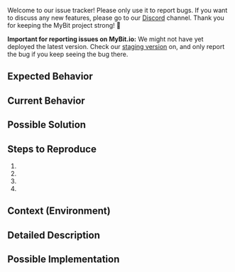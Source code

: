 <!--- Please read before creating an issue. Remove these paragraphs to confirm :) -->

Welcome to our issue tracker! Please only use it to report bugs. If you want to discuss any new features, please go to our [Discord](https://discord.gg/pfNkVkJ) channel. Thank you for keeping the MyBit project strong! :large_blue_diamond:

**Important for reporting issues on MyBit.io:** We might not have yet deployed the latest version. Check our [staging version](https://mybit-io-dev.surge.sh/) on, and only report the bug if you keep seeing the bug there.

<!--- Provide a general summary of the issue in the Title above -->

## Expected Behavior
<!--- Tell us what should happen -->

## Current Behavior
<!--- Tell us what happens instead of the expected behavior -->

## Possible Solution
<!--- Not obligatory, but suggest a fix/reason for the bug, -->

## Steps to Reproduce
<!--- Provide a link to a live example, or an unambiguous set of steps to -->
<!--- reproduce this bug. Include code to reproduce, if relevant -->
1.
2.
3.
4.

## Context (Environment)
<!--- How has this issue affected you? What are you trying to accomplish? -->
<!--- Providing context helps us come up with a solution that is most useful in the real world -->

<!--- Provide a general summary of the issue in the Title above -->

## Detailed Description
<!--- Provide a detailed description of the change or addition you are proposing -->

## Possible Implementation
<!--- Not obligatory, but suggest an idea for implementing addition or change -->
